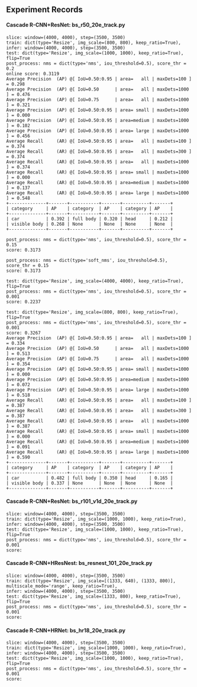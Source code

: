 Experiment Records
------------------

#### Cascade R-CNN+ResNet: **bs_r50_20e_track.py**

    slice: window=(4000, 4000), step=(3500, 3500)
    train: dict(type='Resize', img_scale=(800, 800), keep_ratio=True),
    infer: window=(4000, 4000), step=(3500, 3500)
    test: dict(type='Resize', img_scale=(1000, 1000), keep_ratio=True), flip=True
    post_process: nms = dict(type='nms', iou_threshold=0.5), score_thr = 0.2
    online score: 0.3119
    Average Precision  (AP) @[ IoU=0.50:0.95 | area=   all | maxDets=100 ] = 0.298
    Average Precision  (AP) @[ IoU=0.50      | area=   all | maxDets=1000 ] = 0.476
    Average Precision  (AP) @[ IoU=0.75      | area=   all | maxDets=1000 ] = 0.321
    Average Precision  (AP) @[ IoU=0.50:0.95 | area= small | maxDets=1000 ] = 0.000
    Average Precision  (AP) @[ IoU=0.50:0.95 | area=medium | maxDets=1000 ] = 0.102
    Average Precision  (AP) @[ IoU=0.50:0.95 | area= large | maxDets=1000 ] = 0.456
    Average Recall     (AR) @[ IoU=0.50:0.95 | area=   all | maxDets=100 ] = 0.374
    Average Recall     (AR) @[ IoU=0.50:0.95 | area=   all | maxDets=300 ] = 0.374
    Average Recall     (AR) @[ IoU=0.50:0.95 | area=   all | maxDets=1000 ] = 0.374
    Average Recall     (AR) @[ IoU=0.50:0.95 | area= small | maxDets=1000 ] = 0.000
    Average Recall     (AR) @[ IoU=0.50:0.95 | area=medium | maxDets=1000 ] = 0.137
    Average Recall     (AR) @[ IoU=0.50:0.95 | area= large | maxDets=1000 ] = 0.548
    +--------------+-------+-----------+-------+----------+-------+
    | category     | AP    | category  | AP    | category | AP    |
    +--------------+-------+-----------+-------+----------+-------+
    | car          | 0.392 | full body | 0.320 | head     | 0.212 |
    | visible body | 0.268 | None      | None  | None     | None  |
    +--------------+-------+-----------+-------+----------+-------+
    
    post_process: nms = dict(type='nms', iou_threshold=0.5), score_thr = 0.15
    score: 0.3173

    post_process: nms = dict(type='soft_nms', iou_threshold=0.5), score_thr = 0.15
    score: 0.3173
    
    test: dict(type='Resize', img_scale=(4000, 4000), keep_ratio=True), flip=True
    post_process: nms = dict(type='nms', iou_threshold=0.5), score_thr = 0.001
    score: 0.2237
    
    test: dict(type='Resize', img_scale=(800, 800), keep_ratio=True), flip=True
    post_process: nms = dict(type='nms', iou_threshold=0.5), score_thr = 0.001
    score: 0.3267
    Average Precision  (AP) @[ IoU=0.50:0.95 | area=   all | maxDets=100 ] = 0.334
    Average Precision  (AP) @[ IoU=0.50      | area=   all | maxDets=1000 ] = 0.513
    Average Precision  (AP) @[ IoU=0.75      | area=   all | maxDets=1000 ] = 0.354
    Average Precision  (AP) @[ IoU=0.50:0.95 | area= small | maxDets=1000 ] = 0.000
    Average Precision  (AP) @[ IoU=0.50:0.95 | area=medium | maxDets=1000 ] = 0.072
    Average Precision  (AP) @[ IoU=0.50:0.95 | area= large | maxDets=1000 ] = 0.518
    Average Recall     (AR) @[ IoU=0.50:0.95 | area=   all | maxDets=100 ] = 0.387
    Average Recall     (AR) @[ IoU=0.50:0.95 | area=   all | maxDets=300 ] = 0.387
    Average Recall     (AR) @[ IoU=0.50:0.95 | area=   all | maxDets=1000 ] = 0.387
    Average Recall     (AR) @[ IoU=0.50:0.95 | area= small | maxDets=1000 ] = 0.000
    Average Recall     (AR) @[ IoU=0.50:0.95 | area=medium | maxDets=1000 ] = 0.091
    Average Recall     (AR) @[ IoU=0.50:0.95 | area= large | maxDets=1000 ] = 0.590
    +--------------+-------+-----------+-------+----------+-------+
    | category     | AP    | category  | AP    | category | AP    |
    +--------------+-------+-----------+-------+----------+-------+
    | car          | 0.482 | full body | 0.350 | head     | 0.165 |
    | visible body | 0.337 | None      | None  | None     | None  |
    +--------------+-------+-----------+-------+----------+-------+

#### Cascade R-CNN+ResNet: **bs_r101_v1d_20e_track.py**

    slice: window=(4000, 4000), step=(3500, 3500)
    train: dict(type='Resize', img_scale=(1000, 1000), keep_ratio=True),
    infer: window=(4000, 4000), step=(3500, 3500)
    test: dict(type='Resize', img_scale=(1000, 1000), keep_ratio=True), flip=True
    post_process: nms = dict(type='nms', iou_threshold=0.5), score_thr = 0.001
    score: 
        
 
#### Cascade R-CNN+HResNest: **bs_resnest_101_20e_track.py**

    slice: window=(4000, 4000), step=(3500, 3500)
    train: dict(type='Resize', img_scale=[(1333, 640), (1333, 800)], multiscale_mode='range', keep_ratio=True),
    infer: window=(4000, 4000), step=(3500, 3500)
    test: dict(type='Resize', img_scale=(1333, 800), keep_ratio=True), flip=True
    post_process: nms = dict(type='nms', iou_threshold=0.5), score_thr = 0.001
    score: 
        

#### Cascade R-CNN+HRNet: **bs_hr18_20e_track.py**

    slice: window=(4000, 4000), step=(3500, 3500)
    train: dict(type='Resize', img_scale=(1000, 1000), keep_ratio=True),
    infer: window=(4000, 4000), step=(3500, 3500)
    test: dict(type='Resize', img_scale=(1000, 1000), keep_ratio=True), flip=True
    post_process: nms = dict(type='nms', iou_threshold=0.5), score_thr = 0.001
    score: 
        